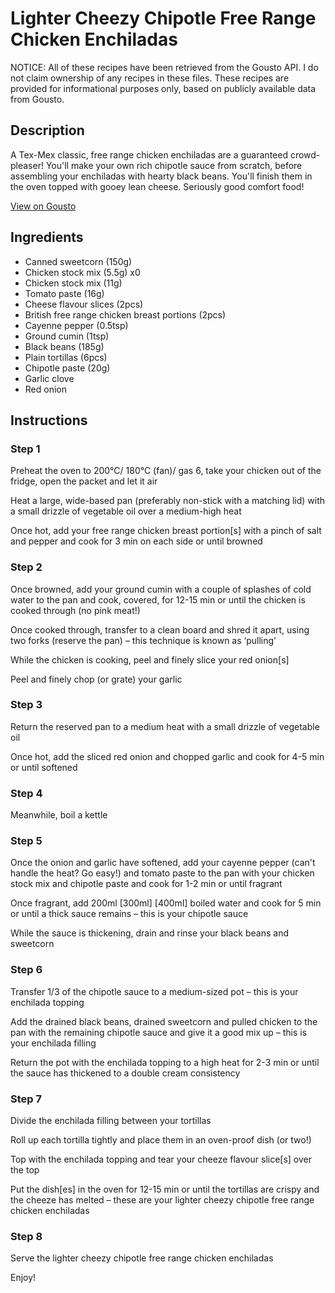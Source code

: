 # Lighter Cheezy Chipotle Free Range Chicken Enchiladas

NOTICE: All of these recipes have been retrieved from the Gousto API. I do not claim ownership of any recipes in these files. These recipes are provided for informational purposes only, based on publicly available data from Gousto.

## Description

A Tex-Mex classic, free range chicken enchiladas are a guaranteed crowd-pleaser! You'll make your own rich chipotle sauce from scratch, before assembling your enchiladas with hearty black beans. You'll finish them in the oven topped with gooey lean cheese. Seriously good comfort food!

[View on Gousto](https://www.gousto.co.uk/recipes/cookbook/lighter-cheezy-chipotle-free-range-chicken-enchiladas)

## Ingredients

- Canned sweetcorn (150g)
- Chicken stock mix (5.5g) x0
- Chicken stock mix (11g)
- Tomato paste (16g)
- Cheese flavour slices (2pcs)
- British free range chicken breast portions (2pcs)
- Cayenne pepper (0.5tsp)
- Ground cumin (1tsp)
- Black beans (185g)
- Plain tortillas (6pcs)
- Chipotle paste (20g)
- Garlic clove
- Red onion

## Instructions


### Step 1

Preheat the oven to 200°C/ 180°C (fan)/ gas 6, take your chicken out of the fridge, open the packet and let it air

Heat a large, wide-based pan (preferably non-stick with a matching lid) with a small drizzle of vegetable oil over a medium-high heat

Once hot, add your free range chicken breast portion[s] with a pinch of salt and pepper and cook for 3 min on each side or until browned


### Step 2

Once browned, add your ground cumin with a couple of splashes of cold water to the pan and cook, covered, for 12-15 min or until the chicken is cooked through (no pink meat!)

Once cooked through, transfer to a clean board and shred it apart, using two forks (reserve the pan) – this technique is known as ‘pulling’

While the chicken is cooking, peel and finely slice your red onion[s]

Peel and finely chop (or grate) your garlic


### Step 3

Return the reserved pan to a medium heat with a small drizzle of vegetable oil

Once hot, add the sliced red onion and chopped garlic and cook for 4-5 min or until softened


### Step 4

Meanwhile, boil a kettle


### Step 5

Once the onion and garlic have softened, add your cayenne pepper (can't handle the heat? Go easy!) and tomato paste to the pan with your chicken stock mix and chipotle paste and cook for 1-2 min or until fragrant

Once fragrant, add 200ml <span class="text-purple">[300ml]</span> <span class="text-danger">[400ml]</span> boiled water and cook for 5 min or until a thick sauce remains – this is your chipotle sauce

While the sauce is thickening, drain and rinse your black beans and sweetcorn


### Step 6

Transfer 1/3 of the chipotle sauce to a medium-sized pot – this is your enchilada topping

Add the drained black beans, drained sweetcorn and pulled chicken to the pan with the remaining chipotle sauce and give it a good mix up – this is your enchilada filling

Return the pot with the enchilada topping to a high heat for 2-3 min or until the sauce has thickened to a double cream consistency


### Step 7

Divide the enchilada filling between your tortillas

Roll up each tortilla tightly and place them in an oven-proof dish (or two!)

Top with the enchilada topping and tear your cheeze flavour slice[s] over the top 

Put the dish[es] in the oven for 12-15 min or until the tortillas are crispy and the cheeze has melted – these are your lighter cheezy chipotle free range chicken enchiladas

### Step 8

Serve the lighter cheezy chipotle free range chicken enchiladas

Enjoy!

